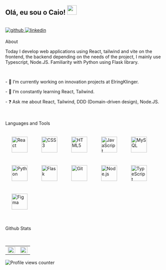<div>
    <h2>Olá, eu sou o Caio! <img src="https://raw.githubusercontent.com/iampavangandhi/iampavangandhi/master/gifs/Hi.gif" width="30px"></h2>
</br>
<a href="https://github.com/caiiolliima" target="_blank" style="mardgin: 20px">
    <img src=https://img.shields.io/badge/github-%2324292e.svg?&style=for-the-badge&logo=github&logoColor=white
        alt=github style="margin-bottom: 5px;" />
</a>
</a>
<a href="https://www.linkedin.com/in/caio-alves-lima/" target="_blank" style="mardgin: 20px">
    <img src=https://img.shields.io/badge/linkedin-%231E77B5.svg?&style=for-the-badge&logo=linkedin&logoColor=white
        alt=linkedin style="margin-bottom: 5px;" />
</a>
</br>
<div>
<p>About</p>
<p>
    Today I develop web applications using React, tailwind and vite on the frontend, the backend depending on the
    needs of the project, I mainly use Typescript, Node.JS. Familiarity with Python using Flask library.
</p>
</br>
    <p>- 🔭 I’m currently working on innovation projects at ElringKlinger.</p>
    <p>- 🌱 I’m constantly learning React, Tailwind.</p>
    <p>- ❓ Ask me about React, Tailwind, DDD (Domain-driven design), Node.JS.</p>
</div>
</br>
<div>
<p>Languages and Tools</p>
    <img style="margin: 20px" src="https://profilinator.rishav.dev/skills-assets/react-original-wordmark.svg"
        alt="React" height="50" />
    <img style="margin: 20px" src="https://profilinator.rishav.dev/skills-assets/css3-original-wordmark.svg" alt="CSS3"
        height="50" />
    <img style="margin: 20px" src="https://profilinator.rishav.dev/skills-assets/html5-original-wordmark.svg"
        alt="HTML5" height="50" />
    <img style="margin: 20px" src="https://profilinator.rishav.dev/skills-assets/javascript-original.svg"
        alt="JavaScript" height="50" />
    <img style="margin: 20px" src="https://profilinator.rishav.dev/skills-assets/mysql-original-wordmark.svg"
        alt="MySQL" height="50" />
    <img style="margin: 20px" src="https://profilinator.rishav.dev/skills-assets/python-original.svg" alt="Python"
        height="50" />
    <img style="margin: 20px" src="https://profilinator.rishav.dev/skills-assets/flask.png" alt="Flask" height="50" />
    <img style="margin: 20px" src="https://profilinator.rishav.dev/skills-assets/git-scm-icon.svg" alt="Git"
        height="50" />
    <img style="margin: 20px" src="https://profilinator.rishav.dev/skills-assets/nodejs-original-wordmark.svg"
        alt="Node.js" height="50" />
    <img style="margin: 20px" src="https://profilinator.rishav.dev/skills-assets/typescript-original.svg"
        alt="TypeScript" height="50" />
    <img style="margin: 20px" src="https://profilinator.rishav.dev/skills-assets/figma-icon.svg" alt="Figma"
        height="50" />
</div>
</br>
<p>Github Stats</p>
</br>
<table>
    <tr>
        <td valign="top" width="50%">
            <img src="https://github-readme-stats.vercel.app/api?username=caiiolliima&show_icons=true&count_private=true&hide_border=true" align="left" style="width: 100%" />
        </td>
        <td valign="top" width="50%">
            <img src="https://github-readme-stats.vercel.app/api/top-langs/?username=caiiolliima&hide_border=true&layout=compact" align="left" style="width: 100%" />
        </td>
    </tr>
</table>  
</div>

![Profile views counter](https://komarev.com/ghpvc/?username=caiiolliima&&style=flat-square)  
